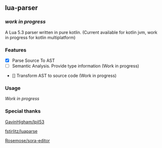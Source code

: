 ## lua-parser

### _work in progress_

A Lua 5.3 parser written in pure kotlin. (Current available for kotlin jvm, work in progress for kotlin multiplatform)

### Features

- [x] Parse Source To AST
- [ ] Semantic Analysis. Provide type information (Work in progress)
- [] Transform AST to source code (Work in progress)

### Usage

_Work in progress_

### Special thanks

[GavinHigham/lpil53](https://github.com/GavinHigham/lpil53)

[fstirlitz/luaparse](https://github.com/fstirlitz/luaparse)

[Rosemose/sora-editor](https://github.com/Rosemoe/sora-editor/blob/main/language-java/src/main/java/io/github/rosemoe/sora/langs/java/JavaTextTokenizer.java)